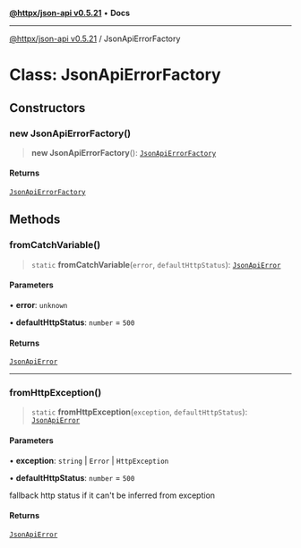 [**@httpx/json-api v0.5.21**](../README.md) • **Docs**

***

[@httpx/json-api v0.5.21](../README.md) / JsonApiErrorFactory

# Class: JsonApiErrorFactory

## Constructors

### new JsonApiErrorFactory()

> **new JsonApiErrorFactory**(): [`JsonApiErrorFactory`](JsonApiErrorFactory.md)

#### Returns

[`JsonApiErrorFactory`](JsonApiErrorFactory.md)

## Methods

### fromCatchVariable()

> `static` **fromCatchVariable**(`error`, `defaultHttpStatus`): [`JsonApiError`](../type-aliases/JsonApiError.md)

#### Parameters

• **error**: `unknown`

• **defaultHttpStatus**: `number` = `500`

#### Returns

[`JsonApiError`](../type-aliases/JsonApiError.md)

***

### fromHttpException()

> `static` **fromHttpException**(`exception`, `defaultHttpStatus`): [`JsonApiError`](../type-aliases/JsonApiError.md)

#### Parameters

• **exception**: `string` \| `Error` \| `HttpException`

• **defaultHttpStatus**: `number` = `500`

fallback http status if it can't be inferred from exception

#### Returns

[`JsonApiError`](../type-aliases/JsonApiError.md)

